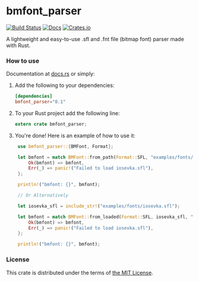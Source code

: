 # bmfont_parser

[![Build Status](https://travis-ci.org/Teascade/bmfont_parser.svg?branch=0.1.0)](https://travis-ci.org/Teascade/sfl_parser)
[![Docs](https://docs.rs/bmfont_parser/badge.svg)](https://docs.rs/bmfont_parser)
[![Crates.io](https://img.shields.io/crates/v/bmfont_parser.svg)](https://crates.io/crates/bmfont_parser)

A lightweight and easy-to-use .sfl and .fnt file (bitmap font) parser made with Rust.

### How to use
Documentation at [docs.rs][docs] or simply:

1. Add the following to your dependencies:  
   ```toml
   [dependencies]
   bmfont_parser="0.1"
   ```
2. To your Rust project add the following line:
   ```rust
   extern crate bmfont_parser;
   ```
3. You're done! Here is an example of how to use it:
   ```rust
    use bmfont_parser::{BMFont, Format};

    let bmfont = match BMFont::from_path(Format::SFL, "examples/fonts/iosevka.sfl") {
        Ok(bmfont) => bmfont,
        Err(_) => panic!("Failed to load iosevka.sfl"),
    };

    println!("bmfont: {}", bmfont);

    // Or Alternatively

    let iosevka_sfl = include_str!("examples/fonts/iosevka.sfl");

    let bmfont = match BMFont::from_loaded(Format::SFL, iosevka_sfl, "examples/fonts/iosevka.sfl") {
        Ok(bmfont) => bmfont,
        Err(_) => panic!("Failed to load iosevka.sfl"),
    };

    println!("bmfont: {}", bmfont);
   ```

### License
This crate is distributed under the terms of [the MIT License][license].

[license]: LICENSE.md
[docs]: https://docs.rs/bmfont_parser
